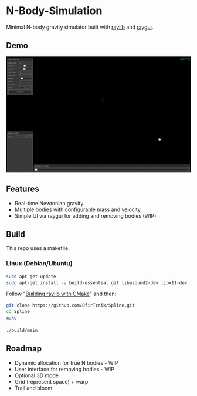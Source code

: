 # N-Body-Simulation

Minimal N-body gravity simulator built with [raylib](https://www.raylib.com/) and [raygui](https://github.com/raysan5/raygui).

## Demo

![](https://github.com/OfirTzrik/N-Body-Simulation/blob/main/assets/demo.gif)

## Features
- Real-time Newtonian gravity
- Multiple bodies with configurable mass and velocity
- Simple UI via raygui for adding and removing bodies (WIP)

## Build
This repo uses a makefile.
### Linux (Debian/Ubuntu)
```bash
sudo apt-get update
sudo apt-get install -y build-essential git libasound2-dev libx11-dev libxrandr-dev libxi-dev libgl1-mesa-dev libglu1-mesa-dev libxcursor-dev libxinerama-dev libwayland-dev libxkbcommon-dev
```
Follow "[Building raylib with CMake](https://github.com/raysan5/raylib/wiki/Working-on-GNU-Linux#build-raylib-using-cmake)" and then:
```bash
git clone https://github.com/OfirTzrik/Spline.git
cd Spline
make

./build/main
```

## Roadmap
- Dynamic allocation for true N bodies - WIP
- User interface for removing bodies - WIP
- Optional 3D mode
- Grid (represent space) + warp
- Trail and bloom

